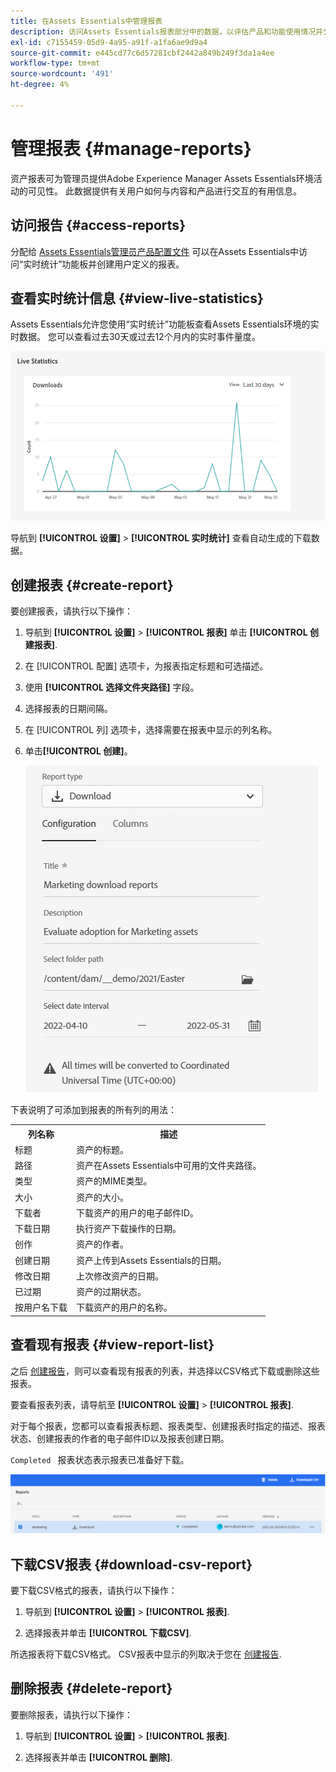 ```yaml
---
title: 在Assets Essentials中管理报表
description: 访问Assets Essentials报表部分中的数据，以评估产品和功能使用情况并分析关键成功量度。
exl-id: c7155459-05d9-4a95-a91f-a1fa6ae9d9a4
source-git-commit: e445cd77c6d57281cbf2442a849b249f3da1a4ee
workflow-type: tm+mt
source-wordcount: '491'
ht-degree: 4%

---
```


# 管理报表 {#manage-reports}

资产报表可为管理员提供Adobe Experience Manager Assets Essentials环境活动的可见性。 此数据提供有关用户如何与内容和产品进行交互的有用信息。

## 访问报告 {#access-reports}

分配给 [Assets Essentials管理员产品配置文件](deploy-administer.md) 可以在Assets Essentials中访问“实时统计”功能板并创建用户定义的报表。

## 查看实时统计信息 {#view-live-statistics}

Assets Essentials允许您使用“实时统计”功能板查看Assets Essentials环境的实时数据。 您可以查看过去30天或过去12个月内的实时事件量度。

![选中资源时的工具栏选项](assets/asset-reports-live-statistics.png)

导航到 **[!UICONTROL 设置]** > **[!UICONTROL 实时统计]** 查看自动生成的下载数据。

## 创建报表 {#create-report}

要创建报表，请执行以下操作：

1. 导航到 **[!UICONTROL 设置]** > **[!UICONTROL 报表]** 单击 **[!UICONTROL 创建报表]**.

1. 在 [!UICONTROL 配置] 选项卡，为报表指定标题和可选描述。

1. 使用 **[!UICONTROL 选择文件夹路径]** 字段。

1. 选择报表的日期间隔。

1. 在 [!UICONTROL 列] 选项卡，选择需要在报表中显示的列名称。

1. 单击&#x200B;**[!UICONTROL 创建]**。

   ![下载报表](assets/download-reports-config.png)

下表说明了可添加到报表的所有列的用法：

<table>
    <tbody>
     <tr>
      <th><strong>列名称</strong></th>
      <th><strong>描述</strong></th>
     </tr>
     <tr>
      <td>标题</td>
      <td>资产的标题。</td>
     </tr>
     <tr>
      <td>路径</td>
      <td>资产在Assets Essentials中可用的文件夹路径。</td>
     </tr>
     <tr>
      <td>类型</td>
      <td>资产的MIME类型。</td>
     </tr>
     <tr>
      <td>大小</td>
      <td>资产的大小。</td>
     </tr>
     <tr>
      <td>下载者</td>
      <td>下载资产的用户的电子邮件ID。</td>
     </tr>
     <tr>
      <td>下载日期</td>
      <td>执行资产下载操作的日期。</td>
     </tr>
     <tr>
      <td>创作</td>
      <td>资产的作者。</td>
     </tr>
     <tr>
      <td>创建日期</td>
      <td>资产上传到Assets Essentials的日期。</td>
     </tr>
     <tr>
      <td>修改日期</td>
      <td>上次修改资产的日期。</td>
     </tr>
     <tr>
      <td>已过期</td>
      <td>资产的过期状态。</td>
     </tr>
     <tr>
      <td>按用户名下载</td>
      <td>下载资产的用户的名称。</td>
     </tr>           
    </tbody>
   </table>

## 查看现有报表 {#view-report-list}

之后 [创建报告](#create-report)，则可以查看现有报表的列表，并选择以CSV格式下载或删除这些报表。

要查看报表列表，请导航至 **[!UICONTROL 设置]** > **[!UICONTROL 报表]**.

对于每个报表，您都可以查看报表标题、报表类型、创建报表时指定的描述、报表状态、创建报表的作者的电子邮件ID以及报表创建日期。

`Completed ` 报表状态表示报表已准备好下载。

![报告列表](assets/list-of-reports.png)


## 下载CSV报表 {#download-csv-report}

要下载CSV格式的报表，请执行以下操作：

1. 导航到 **[!UICONTROL 设置]** > **[!UICONTROL 报表]**.

1. 选择报表并单击 **[!UICONTROL 下载CSV]**.

所选报表将下载CSV格式。 CSV报表中显示的列取决于您在 [创建报告](#create-report).

## 删除报表 {#delete-report}

要删除报表，请执行以下操作：

1. 导航到 **[!UICONTROL 设置]** > **[!UICONTROL 报表]**.

1. 选择报表并单击 **[!UICONTROL 删除]**.
